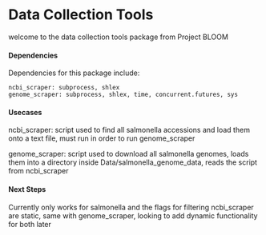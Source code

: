 
# Data Collection Tools

welcome to the data collection tools package from Project BLOOM

#### Dependencies 

Dependencies for this package include:
    
    ncbi_scraper: subprocess, shlex
    genome_scraper: subprocess, shlex, time, concurrent.futures, sys

#### Usecases

ncbi_scraper: script used to find all salmonella accessions and load them onto a text file, must run in order to run genome_scraper

genome_scraper: script used to download all salmonella genomes, loads them into a directory inside Data/salmonella_genome_data, reads the script from ncbi_scraper

#### Next Steps

Currently only works for salmonella and the flags for filtering ncbi_scraper are static, same with genome_scraper, looking to add dynamic functionality for both later



